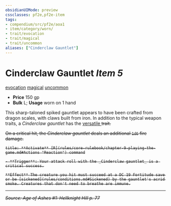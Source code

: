 ```yaml
---
obsidianUIMode: preview
cssclasses: pf2e,pf2e-item
tags:
- compendium/src/pf2e/aoa1
- item/category/worn/
- trait/evocation
- trait/magical
- trait/uncommon
aliases: ["Cinderclaw Gauntlet"]
---
```

# Cinderclaw Gauntlet *Item 5*  
[evocation](rules/traits/evocation.md "Evocation School Trait")  [magical](rules/traits/magical.md "Magical Item Trait")  [uncommon](rules/traits/uncommon.md "Uncommon Rarity Trait")  

- **Price** 150 gp
- **Bulk** L; **Usage** worn on 1 hand

This sharp-taloned spiked gauntlet appears to have been crafted from dragon scales, with claws built from iron. In addition to the typical weapon traits, a _Cinderclaw gauntlet_ has the [versatile <s>](rules/traits/versatile-s.md "Versatile Weapon Trait") trait.

On a critical hit, the _Cinderclaw gauntlet_ deals an additional `1d6` fire damage.

```ad-embed-ability
title: **Activate** [R](rules/core-rulebook/chapter-9-playing-the-game.md#Actions "Reaction") command

- **Trigger**: Your attack roll with the _Cinderclaw gauntlet_ is a critical success.

**Effect** The creature you hit must succeed at a DC 19 Fortitude save or be [sickened](rules/conditions.md#Sickened) by the gauntlet's acrid smoke. Creatures that don't need to breathe are immune.
```


---
*Source: Age of Ashes #1: Hellknight Hill p. 77*